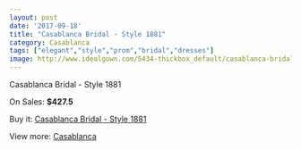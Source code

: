 ```yaml
---
layout: post
date: '2017-09-18'
title: "Casablanca Bridal - Style 1881"
category: Casablanca
tags: ["elegant","style","prom","bridal","dresses"]
image: http://www.idealgown.com/5434-thickbox_default/casablanca-bridal-style-1881.jpg
---
```

Casablanca Bridal - Style 1881

On Sales: **$427.5**
<a href="https://www.idealgown.com/en/casablanca/2394-casablanca-bridal-style-1881.html"><amp-img layout="responsive" width="600" height="600" src="//www.idealgown.com/5434-thickbox_default/casablanca-bridal-style-1881.jpg" alt="Casablanca Bridal - Style 1881 0" /></a>
<a href="https://www.idealgown.com/en/casablanca/2394-casablanca-bridal-style-1881.html"><amp-img layout="responsive" width="600" height="600" src="//www.idealgown.com/5436-thickbox_default/casablanca-bridal-style-1881.jpg" alt="Casablanca Bridal - Style 1881 1" /></a>
<a href="https://www.idealgown.com/en/casablanca/2394-casablanca-bridal-style-1881.html"><amp-img layout="responsive" width="600" height="600" src="//www.idealgown.com/5435-thickbox_default/casablanca-bridal-style-1881.jpg" alt="Casablanca Bridal - Style 1881 2" /></a>

Buy it: [Casablanca Bridal - Style 1881](https://www.idealgown.com/en/casablanca/2394-casablanca-bridal-style-1881.html "Casablanca Bridal - Style 1881")

View more: [Casablanca](https://www.idealgown.com/en/31-casablanca "Casablanca")